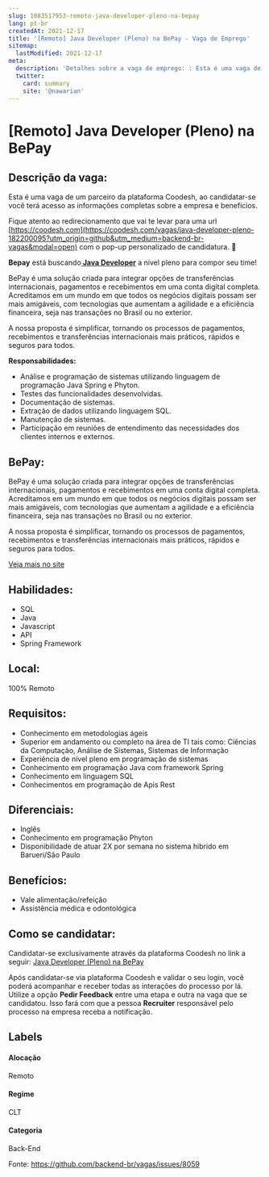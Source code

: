 ```yaml
---
slug: 1083517953-remoto-java-developer-pleno-na-bepay
lang: pt-br
createdAt: 2021-12-17
title: '[Remoto] Java Developer (Pleno) na BePay - Vaga de Emprego'
sitemap:
  lastModified: 2021-12-17
meta:
  description: 'Detalhes sobre a vaga de emprego: : Esta é uma vaga de um parceiro da plataforma Coodesh, ao candidatar-se você terá acesso as informações completas sobre a empresa e benefícios.  Fique atento ao redirecionamento que vai te levar para uma url [https://coodesh.com](https://coodesh.com/vagas/java-developer-pleno-182200095?utm_origin=github&utm_medium=backend-br-vagas&modal=open) com o pop-up personalizado de candidatura. 👋 <p><strong>Bepay</strong> está buscando<strong><ins> Java Developer</ins></strong> a nível pleno para compor seu time!</p> <p>BePay é uma solução criada para integrar opções de transferências internacionais, pagamentos e recebimentos em uma conta digital completa. Acreditamos em um mundo em que todos os negócios digitais possam ser mais amigáveis, com tecnologias que aumentam a agilidade e a eficiência financeira, seja nas transações no Brasil ou no exterior.</p> <p>A nossa proposta é simplificar, tornando os processos de pagamentos, recebimentos e transferências internacionais mais práticos, rápidos e seguros para todos.</p> <p></p> <p><strong>Responsabilidades:</strong></p> <ul> <li>Análise e programação de sistemas utilizando linguagem de programação Java Spring e Phyton.</li> <li>Testes das funcionalidades desenvolvidas.&nbsp;</li> <li>Documentação de sistemas.</li> <li>Extração de dados utilizando linguagem SQL.</li> <li>Manutenção de sistemas.</li> <li>Participação em reuniões de entendimento das necessidades dos clientes internos e externos.</li> </ul>'
  twitter:
    card: summary
    site: '@nawarian'
---
```


# [Remoto] Java Developer (Pleno) na BePay

## Descrição da vaga: 
Esta é uma vaga de um parceiro da plataforma Coodesh, ao candidatar-se você terá acesso as informações completas sobre a empresa e benefícios.


Fique atento ao redirecionamento que vai te levar para uma url [https://coodesh.com](https://coodesh.com/vagas/java-developer-pleno-182200095?utm_origin=github&utm_medium=backend-br-vagas&modal=open) com o pop-up personalizado de candidatura. 👋
<p><strong>Bepay</strong> está buscando<strong><ins> Java Developer</ins></strong> a nível pleno para compor seu time!</p>
<p>BePay é uma solução criada para integrar opções de transferências internacionais, pagamentos e recebimentos em uma conta digital completa. Acreditamos em um mundo em que todos os negócios digitais possam ser mais amigáveis, com tecnologias que aumentam a agilidade e a eficiência financeira, seja nas transações no Brasil ou no exterior.</p>
<p>A nossa proposta é simplificar, tornando os processos de pagamentos, recebimentos e transferências internacionais mais práticos, rápidos e seguros para todos.</p>
<p></p>
<p><strong>Responsabilidades:</strong></p>
<ul>
<li>Análise e programação de sistemas utilizando linguagem de programação Java Spring e Phyton.</li>
<li>Testes das funcionalidades desenvolvidas.&nbsp;</li>
<li>Documentação de sistemas.</li>
<li>Extração de dados utilizando linguagem SQL.</li>
<li>Manutenção de sistemas.</li>
<li>Participação em reuniões de entendimento das necessidades dos clientes internos e externos.</li>
</ul>

## BePay: 
 <p>BePay é uma solução criada para integrar opções de transferências internacionais, pagamentos e recebimentos em uma conta digital completa. Acreditamos em um mundo em que todos os negócios digitais possam ser mais amigáveis, com tecnologias que aumentam a agilidade e a eficiência financeira, seja nas transações no Brasil ou no exterior.</p>
<p>A nossa proposta é simplificar, tornando os processos de pagamentos, recebimentos e transferências internacionais mais práticos, rápidos e seguros para todos.</p><a href='https://coodesh.com/empresas/bepay-instituicao-de-pagamento'>Veja mais no site</a>

 ## Habilidades: 
 - SQL 
- Java 
- Javascript 
- API 
- Spring Framework
## Local: 
 100% Remoto
## Requisitos: 
 - Conhecimento em metodologias ágeis 
- Superior em andamento ou completo na área de TI tais como: Ciências da Computação, Análise de Sistemas, Sistemas de Informação 
- Experiência de nível pleno em programação de sistemas 
- Conhecimento em programação Java com framework Spring 
- Conhecimento em linguagem SQL 
- Conhecimentos em programação de Apis Rest
## Diferenciais: 
 - Inglês 
- Conhecimento em programação Phyton 
- Disponibilidade de atuar 2X por semana no sistema hibrido em Barueri/São Paulo
## Benefícios: 
 - Vale alimentação/refeição 
- Assistência médica e odontológica
## Como se candidatar:
Candidatar-se exclusivamente através da plataforma Coodesh no link a seguir: [Java Developer (Pleno) na BePay](https://coodesh.com/vagas/java-developer-pleno-182200095?utm_origin=github&utm_medium=backend-br-vagas&modal=open)


Após candidatar-se via plataforma Coodesh e validar o seu login, você poderá acompanhar e receber todas as interações do processo por lá. Utilize a opção **Pedir Feedback** entre uma etapa e outra na vaga que se candidatou. Isso fará com que a pessoa **Recruiter** responsável pelo processo na empresa receba a notificação.
## Labels
#### Alocação
Remoto
#### Regime
CLT
#### Categoria
Back-End

Fonte: https://github.com/backend-br/vagas/issues/8059